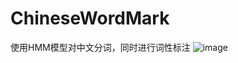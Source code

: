 ChineseWordMark
===============

使用HMM模型对中文分词，同时进行词性标注
![image](https://github.com/dreamcity/ChineseWordMark/new/master/test.result.png)
